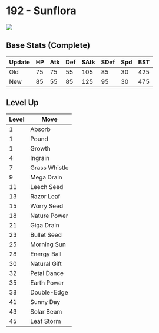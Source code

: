 # 192 - Sunflora
![][192]

## Base Stats (Complete)

Update | HP | Atk | Def | SAtk | SDef | Spd | BST
---    | ---| --- | --- | ---  | ---  | --- | ---
Old    | 75 |  75 |  55 |  105  |  85  |  30  |  425
New    | 85 |  55 |  85 |  125  |  95  |  30  |  475

## Level Up

Level | Move
---   | ---
  1   | Absorb
  1   | Pound
  1   | Growth
  4   | Ingrain
  7   | Grass Whistle
  9   | Mega Drain
 11   | Leech Seed
 13   | Razor Leaf
 15   | Worry Seed
 18   | Nature Power
 21   | Giga Drain
 23   | Bullet Seed
 25   | Morning Sun
 28   | Energy Ball
 30   | Natural Gift
 32   | Petal Dance
 35   | Earth Power
 38   | Double-Edge
 41   | Sunny Day
 43   | Solar Beam
 45   | Leaf Storm

[192]: ../img/pokemon/192.png

